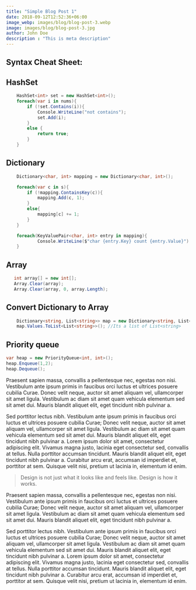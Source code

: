 ```yaml
---
title: "Simple Blog Post 1"
date: 2018-09-12T12:52:36+06:00
image_webp: images/blog/blog-post-3.webp
image: images/blog/blog-post-3.jpg
author: John Doe
description : "This is meta description"
---
```


## Syntax Cheat Sheet:


## HashSet
```csharp {linenos=true}
    HashSet<int> set = new HashSet<int>();
    foreach(var i in nums){
        if (!set.Contains(i)){
            Console.WriteLine("not contains");
            set.Add(i);
        }
        else {
            return true;
        }
    }
```

## Dictionary
```csharp {linenos=true}
    Dictionary<char, int> mapping = new Dictionary<char, int>();

    foreach(var c in s){
        if (!mapping.ContainsKey(c)){
            mapping.Add(c, 1);
        }
        else{
            mapping[c] += 1;
        }
    }

    foreach(KeyValuePair<char, int> entry in mapping){
            Console.WriteLine($"char {entry.Key} count {entry.Value}")
    }
```

## Array
```csharp
   int array[] = new int[];
   Array.Clear(array);
   Array.Clear(array, 0, array.Length);
```



## Convert Dictionary to Array

```csharp {linenos=true}
    Dictionary<string, List<string>> map = new Dictionary<string, List<string>>();
    map.Values.ToList<List<string>>(); //Its a list of List<string>
```

## Priority queue
```csharp {linenos=true}
var heap = new PriorityQueue<int, int>();
heap.Enqueue(1,2);
heap.Dequeue();
```



Praesent sapien massa, convallis a pellentesque nec, egestas non nisi. Vestibulum ante ipsum primis in faucibus orci luctus et ultrices posuere cubilia Curae. Donec velit neque, auctor sit amet aliquam vel, ullamcorper sit amet ligula. Vestibulum ac diam sit amet quam vehicula elementum sed sit amet dui. Mauris blandit aliquet elit, eget tincidunt nibh pulvinar a.

Sed porttitor lectus nibh. Vestibulum ante ipsum primis in faucibus orci luctus et ultrices posuere cubilia Curae; Donec velit neque, auctor sit amet aliquam vel, ullamcorper sit amet ligula. Vestibulum ac diam sit amet quam vehicula elementum sed sit amet dui. Mauris blandit aliquet elit, eget tincidunt nibh pulvinar a. Lorem ipsum dolor sit amet, consectetur adipiscing elit. Vivamus magna justo, lacinia eget consectetur sed, convallis at tellus. Nulla porttitor accumsan tincidunt. Mauris blandit aliquet elit, eget tincidunt nibh pulvinar a. Curabitur arcu erat, accumsan id imperdiet et, porttitor at sem. Quisque velit nisi, pretium ut lacinia in, elementum id enim.

> Design is not just what it looks like and feels like. Design is how it works.

Praesent sapien massa, convallis a pellentesque nec, egestas non nisi. Vestibulum ante ipsum primis in faucibus orci luctus et ultrices posuere cubilia Curae; Donec velit neque, auctor sit amet aliquam vel, ullamcorper sit amet ligula. Vestibulum ac diam sit amet quam vehicula elementum sed sit amet dui. Mauris blandit aliquet elit, eget tincidunt nibh pulvinar a.

Sed porttitor lectus nibh. Vestibulum ante ipsum primis in faucibus orci luctus et ultrices posuere cubilia Curae; Donec velit neque, auctor sit amet aliquam vel, ullamcorper sit amet ligula. Vestibulum ac diam sit amet quam vehicula elementum sed sit amet dui. Mauris blandit aliquet elit, eget tincidunt nibh pulvinar a. Lorem ipsum dolor sit amet, consectetur adipiscing elit. Vivamus magna justo, lacinia eget consectetur sed, convallis at tellus. Nulla porttitor accumsan tincidunt. Mauris blandit aliquet elit, eget tincidunt nibh pulvinar a. Curabitur arcu erat, accumsan id imperdiet et, porttitor at sem. Quisque velit nisi, pretium ut lacinia in, elementum id enim.
